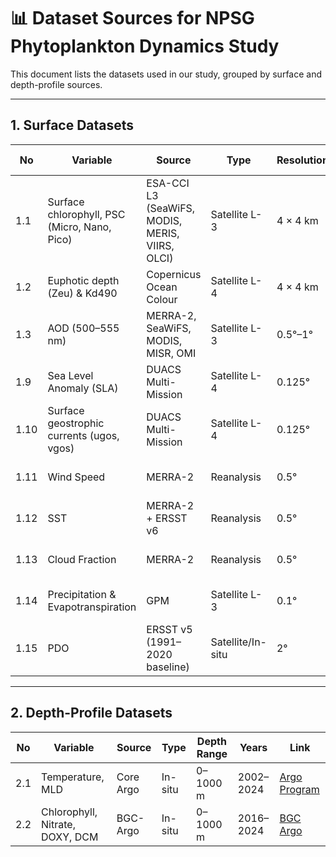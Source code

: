 # 📊 Dataset Sources for NPSG Phytoplankton Dynamics Study

This document lists the datasets used in our study, grouped by surface and depth-profile sources.

---

## 1. Surface Datasets

| No | Variable | Source | Type | Resolution | Temporal Coverage | Link |
|----|----------|--------|------|------------|--------------------|------|
| 1.1 | Surface chlorophyll, PSC (Micro, Nano, Pico) | ESA-CCI L3 (SeaWiFS, MODIS, MERIS, VIIRS, OLCI) | Satellite L-3 | 4 × 4 km | Daily (1998–2024) | [ESA CCI Chlorophyll](https://www.oceancolour.org/thredds/ncss/grid/CCI_ALL-v6.0-1km-DAILY/dataset.html) |
| 1.2 | Euphotic depth (Zeu) & Kd490 | Copernicus Ocean Colour | Satellite L-4 | 4 × 4 km | Daily (1998–2024) | [Zeu - Copernicus](https://data.marine.copernicus.eu/product/OCEANCOLOUR_GLO_BGC_L4_NRT_009_102) |
| 1.3 | AOD (500–555 nm) | MERRA-2, SeaWiFS, MODIS, MISR, OMI | Satellite L-3 | 0.5°–1° | Daily/hourly (1998–2024) | [MERRA Giovanni](https://giovanni.gsfc.nasa.gov/) |
| 1.9 | Sea Level Anomaly (SLA) | DUACS Multi-Mission | Satellite L-4 | 0.125° | Daily (1998–2023) | [DUACS SLA](https://duacs.cls.fr/) |
| 1.10 | Surface geostrophic currents (ugos, vgos) | DUACS Multi-Mission | Satellite L-4 | 0.125° | Daily (1998–2023) | [DUACS Currents](https://duacs.cls.fr/) |
| 1.11 | Wind Speed | MERRA-2 | Reanalysis | 0.5° | Hourly (1998–2024) | [MERRA-2 Wind](https://giovanni.gsfc.nasa.gov/) |
| 1.12 | SST | MERRA-2 + ERSST v6 | Reanalysis | 0.5° | Hourly (1998–2024) | [MERRA-2 SST](https://giovanni.gsfc.nasa.gov/) |
| 1.13 | Cloud Fraction | MERRA-2 | Reanalysis | 0.5° | Hourly (1998–2024) | [MERRA-2 Cloud](https://giovanni.gsfc.nasa.gov/) |
| 1.14 | Precipitation & Evapotranspiration | GPM | Satellite L-3 | 0.1° | Hourly (1998–2024) | [GPM Giovanni](https://giovanni.gsfc.nasa.gov/) |
| 1.15 | PDO | ERSST v5 (1991–2020 baseline) | Satellite/In-situ | 2° | Monthly (1998–2023) | [NOAA ERSST PDO](https://www.ncei.noaa.gov/products/extended-reconstructed-sst) |

---

## 2. Depth-Profile Datasets

| No | Variable | Source | Type | Depth Range | Years | Link |
|----|----------|--------|------|-------------|-------|------|
| 2.1 | Temperature, MLD | Core Argo | In-situ | 0–1000 m | 2002–2024 | [Argo Program](https://biogeochemical-argo.org) |
| 2.2 | Chlorophyll, Nitrate, DOXY, DCM | BGC-Argo | In-situ | 0–1000 m | 2016–2024 | [BGC Argo](https://argo.ucsd.edu) |
